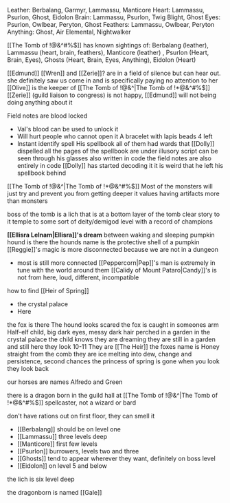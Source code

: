 Leather: Berbalang, Garmyr, Lammassu, Manticore 
Heart: Lammassu, Psurlon, Ghost, Eidolon 
Brain: Lammassu, Psurlon, Twig Blight, Ghost
Eyes: Psurlon, Owlbear, Peryton, Ghost
Feathers: Lammassu, Owlbear, Peryton 
Anything: Ghost, Air Elemental, Nightwalker 

[[The Tomb of !@&^#%$]] has known sightings of: Berbalang (leather), Lammassu (heart, brain, feathers), Manticore (leather) , Psurlon (Heart, Brain, Eyes), Ghosts (Heart, Brain, Eyes, Anything), Eidolon (Heart)

[[Edmund]] [[Wren]] and [[Zerie]]? are in a field of silence but can hear out.
she definitely saw us come in and is specifically paying no attention to her
[[Olive]] is the keeper of [[The Tomb of !@&^|The Tomb of !*@&^#%$]]
[[Zerie]] (guild liaison to congress) is not happy, [[Edmund]] will not being doing anything about it

Field notes are blood locked
- Val's blood can be used to unlock it
- Will hurt people who cannot open it
A bracelet with lapis beads 4 left
- Instant identify spell
His spellbook
all of them had wards that [[Dolly]] dispelled
all the pages of the spellbook are under illusory script
can be seen through his glasses
also written in code
the field notes are also entirely in code
[[Dolly]] has started decoding it
it is weird that he left his spellbook behind

[[The Tomb of !@&^|The Tomb of !*@&^#%$]]
Most of the monsters will just try and prevent you from getting deeper
it values having artifacts more than monsters

boss of the tomb is a lich that is at a bottom layer of the tomb
clear story to it
temple to some sort of deity/demigod
level with a record of champions

**[[Ellisra Lelnam|Ellisra]]'s dream**
between waking and sleeping
pumpkin hound is there
the hounds name is the protective shell of a pumpkin
[[Reggie]]'s magic is more disconnected because we are not in a dungeon
- most is still more connected
[[Peppercorn|Pep]]'s man is extremely in tune with the world around them
[[Calidy of Mount Pataro|Candy]]'s is not from here, loud, different, incompatible

how to find [[Heir of Spring]]
- the crystal palace
- Here

the fox is there
The hound looks scared
the fox is caught in someones arm
Half-elf child, big dark eyes, messy dark hair
perched in a garden in the crystal palace
the child knows they are dreaming
they are still in a garden and still here
they look 10-11
They are [[The Heir]]
the foxes name is Honey straight from the comb
they are ice melting into dew, change and persistence, second chances
the princess of spring is gone
when you look they look back

our horses are names Alfredo and Green

there is a dragon born in the guild hall at [[The Tomb of !@&^|The Tomb of !*@&^#%$]]
spellcaster, not a wizard or bard

don't have rations out on first floor, they can smell it
- [[Berbalang]] should be on level one
- [[Lammassu]] three levels deep
- [[Manticore]] first few levels
- [[Psurlon]] burrowers, levels two and three
- [[Ghosts]] tend to appear wherever they want, definitely on boss level
- [[Eidolon]] on level 5 and below

the lich is six level deep


the dragonborn is named [[Gale]]

